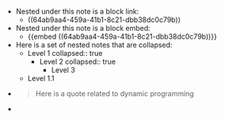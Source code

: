 - Nested under this note is a block link:
	- ((64ab9aa4-459a-41b1-8c21-dbb38dc0c79b))
- Nested under this note is a block embed:
	- {{embed ((64ab9aa4-459a-41b1-8c21-dbb38dc0c79b))}}
- Here is a set of nested notes that are collapsed:
	- Level 1
	  collapsed:: true
		- Level 2
		  collapsed:: true
			- Level 3
	- Level 1.1
- > Here is a quote related to dynamic programming
-
